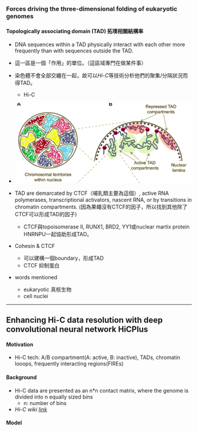### Forces driving the three-dimensional folding of eukaryotic genomes

#### Topologically associating domain (TAD) 拓墣相關結構率
- DNA sequences within a TAD physically interact with each other more frequently than with sequences outside the TAD.
- 這一區是一個「作用」的單位。（這區域專門在做某件事）
- 染色體不會全部交纏在一起，故可以*Hi-C*等技術分析他們的聚集/分隔狀況而得TAD。
	- Hi-C
- ![alt text](image/TAD-1.png)
- TAD are demarcated by CTCF（哺乳類主要為這個）, active RNA polymerases, transcriptional activators, nascent RNA, or by transitions in chromatin compartments. (因為果蠅沒有CTCF的因子，所以找到其他除了CTCF可以形成TAD的因子)
	- CTCF與topoisomerase II,  RUNX1, BRD2, YY1或nuclear martix protein HNRNPU一起協助形成TAD。
- Cohesin & CTCF
	- 可以建構一個boundary，形成TAD
	- CTCF 抑制蛋白

- words mentioned
	- eukaryotic 真核生物
	- cell nuclei


----
## Enhancing Hi-C data resolution with deep convolutional neural network HiCPlus

#### Motivation
- Hi-C tech: A/B compartment(A: active, B: inactive), TADs, chromatin looops, frequently interacting regions(FIREs)

#### Background
- Hi-C data are presented as an n\*n contact matrix, where the genome is divided into n equally sized bins
	- n: number of bins
- *Hi-C wiki [link](https://zh.wikipedia.org/wiki/染色体构象捕获#实验方法)*

#### Model


